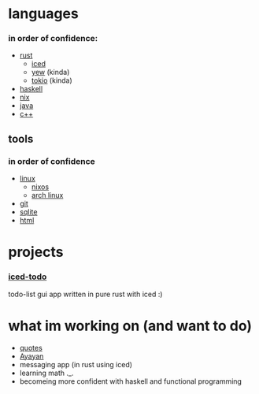 # languages
### in order of confidence:
- [rust](https://www.rust-lang.org/)
  - [iced](https://iced.rs/)
  - [yew](https://yew.rs/) (kinda)
  - [tokio](https://tokio.rs/) (kinda)
- [haskell](https://www.haskell.org/)
- [nix](https://nix.dev/manual/nix/2.18/language/index.html)
- [java](https://www.java.com/en/)
- [c++](https://isocpp.org/)

## tools
### in order of confidence
- [linux](https://kernel.org/)
  - [nixos](https://nixos.org/)
  - [arch linux](https://archlinux.org/)
- [git](https://git-scm.com/)
- [sqlite](https://www.sqlite.org/index.html)
- [html](https://html.spec.whatwg.org/)

# projects
### [iced-todo](https://github.com/Pickles888/iced-todo)
todo-list gui app written in pure rust with iced :)

# what im working on (and want to do)
- [quotes](https://github.com/Pickles888/quotes)
- [Ayayan](https://github.com/Pickles888/Ayayan)
- messaging app (in rust using iced)
- learning math ._.
- becomeing more confident with haskell and functional programming
